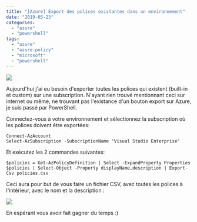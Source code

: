 ```yaml
---
title: "[Azure] Export des polices existantes dans un environnement"
date: "2019-05-23"
categories: 
  - "azure"
  - "powershell"
tags: 
  - "azure"
  - "azure-policy"
  - "microsoft"
  - "powershell"
---
```


![](https://cloudyjourney.fr/wp-content/uploads/2018/01/Azure.png)

Aujourd'hui j'ai eu besoin d'exporter toutes les polices qui existent (built-in et custom) sur une subscription. N'ayant rien trouvé mentionnant ceci sur internet ou même, ne trouvant pas l'existance d'un bouton export sur Azure, je suis passé par PowerShell.

Connectez-vous à votre environnement et sélectionnez la subscription où les polices doivent être exportées:

```
Connect-AzAccount
Select-AzSubscription -SubscriptionName "Visual Studio Enterprise"
```

Et exécutez les 2 commandes suivantes:

```
$policies = Get-AzPolicyDefinition | Select -ExpandProperty Properties
$policies | Select-Object -Property displayName,description | Export-Csv policies.csv
```

Ceci aura pour but de vous faire un fichier CSV, avec toutes les polices à l'intérieur, avec le nom et la description :

![](https://i0.wp.com/cloudyjourney.fr/wp-content/uploads/2019/05/AZPolicyExport01.png?fit=762%2C484&ssl=1)

En espérant vous avoir fait gagner du temps :)
